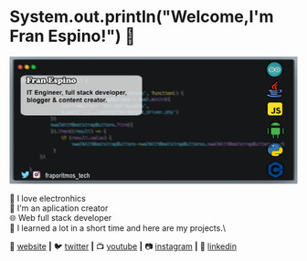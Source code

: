 # System.out.println("Welcome,I'm Fran Espino!") 👋
[![bg][banner]][website]

🤖 I love electronhics\
📲 I'm an aplication creator\
🌐 Web full stack developer\
🧠 I learned a lot in a short time and here are my projects.\

🏡 [website][website] **|** 
🐦 [twitter][twitter] **|** 
📺 [youtube][youtube] **|** 
📷 [instagram][instagram] **|** 
👔 [linkedin][linkedin]

[banner]: https://raw.githubusercontent.com/FranEspino/FranEspino/master/banner.gif
[website]: https://frapodeveloper.github.io/FraporitmosWebPage/
[youtube]: https://www.youtube.com/channel/UCYp5KKC8OUIS_CwbNwZeYbA
[twitter]: https://twitter.com/FranEspino4
[instagram]: https://www.instagram.com/fraporitmos_tech/
[linkedin]: https://www.linkedin.com/in/fran-espino-558b381a7/
